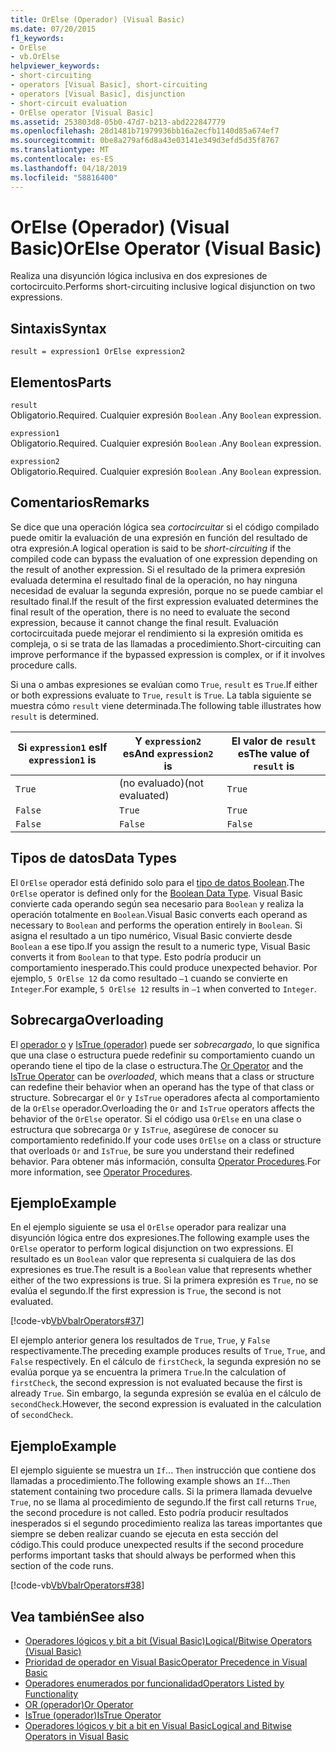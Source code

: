 ```yaml
---
title: OrElse (Operador) (Visual Basic)
ms.date: 07/20/2015
f1_keywords:
- OrElse
- vb.OrElse
helpviewer_keywords:
- short-circuiting
- operators [Visual Basic], short-circuiting
- operators [Visual Basic], disjunction
- short-circuit evaluation
- OrElse operator [Visual Basic]
ms.assetid: 253803d8-05b0-47d7-b213-abd222847779
ms.openlocfilehash: 28d1481b71979936bb16a2ecfb1140d85a674ef7
ms.sourcegitcommit: 0be8a279af6d8a43e03141e349d3efd5d35f8767
ms.translationtype: MT
ms.contentlocale: es-ES
ms.lasthandoff: 04/18/2019
ms.locfileid: "58816400"
---
```

# <a name="orelse-operator-visual-basic"></a><span data-ttu-id="0f86f-102">OrElse (Operador) (Visual Basic)</span><span class="sxs-lookup"><span data-stu-id="0f86f-102">OrElse Operator (Visual Basic)</span></span>
<span data-ttu-id="0f86f-103">Realiza una disyunción lógica inclusiva en dos expresiones de cortocircuito.</span><span class="sxs-lookup"><span data-stu-id="0f86f-103">Performs short-circuiting inclusive logical disjunction on two expressions.</span></span>  
  
## <a name="syntax"></a><span data-ttu-id="0f86f-104">Sintaxis</span><span class="sxs-lookup"><span data-stu-id="0f86f-104">Syntax</span></span>  
  
```  
result = expression1 OrElse expression2  
```  
  
## <a name="parts"></a><span data-ttu-id="0f86f-105">Elementos</span><span class="sxs-lookup"><span data-stu-id="0f86f-105">Parts</span></span>  
 `result`  
 <span data-ttu-id="0f86f-106">Obligatorio.</span><span class="sxs-lookup"><span data-stu-id="0f86f-106">Required.</span></span> <span data-ttu-id="0f86f-107">Cualquier expresión `Boolean` .</span><span class="sxs-lookup"><span data-stu-id="0f86f-107">Any `Boolean` expression.</span></span>  
  
 `expression1`  
 <span data-ttu-id="0f86f-108">Obligatorio.</span><span class="sxs-lookup"><span data-stu-id="0f86f-108">Required.</span></span> <span data-ttu-id="0f86f-109">Cualquier expresión `Boolean` .</span><span class="sxs-lookup"><span data-stu-id="0f86f-109">Any `Boolean` expression.</span></span>  
  
 `expression2`  
 <span data-ttu-id="0f86f-110">Obligatorio.</span><span class="sxs-lookup"><span data-stu-id="0f86f-110">Required.</span></span> <span data-ttu-id="0f86f-111">Cualquier expresión `Boolean` .</span><span class="sxs-lookup"><span data-stu-id="0f86f-111">Any `Boolean` expression.</span></span>  
  
## <a name="remarks"></a><span data-ttu-id="0f86f-112">Comentarios</span><span class="sxs-lookup"><span data-stu-id="0f86f-112">Remarks</span></span>  
 <span data-ttu-id="0f86f-113">Se dice que una operación lógica sea *cortocircuitar* si el código compilado puede omitir la evaluación de una expresión en función del resultado de otra expresión.</span><span class="sxs-lookup"><span data-stu-id="0f86f-113">A logical operation is said to be *short-circuiting* if the compiled code can bypass the evaluation of one expression depending on the result of another expression.</span></span> <span data-ttu-id="0f86f-114">Si el resultado de la primera expresión evaluada determina el resultado final de la operación, no hay ninguna necesidad de evaluar la segunda expresión, porque no se puede cambiar el resultado final.</span><span class="sxs-lookup"><span data-stu-id="0f86f-114">If the result of the first expression evaluated determines the final result of the operation, there is no need to evaluate the second expression, because it cannot change the final result.</span></span> <span data-ttu-id="0f86f-115">Evaluación cortocircuitada puede mejorar el rendimiento si la expresión omitida es compleja, o si se trata de las llamadas a procedimiento.</span><span class="sxs-lookup"><span data-stu-id="0f86f-115">Short-circuiting can improve performance if the bypassed expression is complex, or if it involves procedure calls.</span></span>  
  
 <span data-ttu-id="0f86f-116">Si una o ambas expresiones se evalúan como `True`, `result` es `True`.</span><span class="sxs-lookup"><span data-stu-id="0f86f-116">If either or both expressions evaluate to `True`, `result` is `True`.</span></span> <span data-ttu-id="0f86f-117">La tabla siguiente se muestra cómo `result` viene determinada.</span><span class="sxs-lookup"><span data-stu-id="0f86f-117">The following table illustrates how `result` is determined.</span></span>  
  
|<span data-ttu-id="0f86f-118">Si `expression1` es</span><span class="sxs-lookup"><span data-stu-id="0f86f-118">If `expression1` is</span></span>|<span data-ttu-id="0f86f-119">Y `expression2` es</span><span class="sxs-lookup"><span data-stu-id="0f86f-119">And `expression2` is</span></span>|<span data-ttu-id="0f86f-120">El valor de `result` es</span><span class="sxs-lookup"><span data-stu-id="0f86f-120">The value of `result` is</span></span>|  
|-------------------------|--------------------------|------------------------------|  
|`True`|<span data-ttu-id="0f86f-121">(no evaluado)</span><span class="sxs-lookup"><span data-stu-id="0f86f-121">(not evaluated)</span></span>|`True`|  
|`False`|`True`|`True`|  
|`False`|`False`|`False`|  
  
## <a name="data-types"></a><span data-ttu-id="0f86f-122">Tipos de datos</span><span class="sxs-lookup"><span data-stu-id="0f86f-122">Data Types</span></span>  
 <span data-ttu-id="0f86f-123">El `OrElse` operador está definido solo para el [tipo de datos Boolean](../../../visual-basic/language-reference/data-types/boolean-data-type.md).</span><span class="sxs-lookup"><span data-stu-id="0f86f-123">The `OrElse` operator is defined only for the [Boolean Data Type](../../../visual-basic/language-reference/data-types/boolean-data-type.md).</span></span> <span data-ttu-id="0f86f-124">Visual Basic convierte cada operando según sea necesario para `Boolean` y realiza la operación totalmente en `Boolean`.</span><span class="sxs-lookup"><span data-stu-id="0f86f-124">Visual Basic converts each operand as necessary to `Boolean` and performs the operation entirely in `Boolean`.</span></span> <span data-ttu-id="0f86f-125">Si asigna el resultado a un tipo numérico, Visual Basic convierte desde `Boolean` a ese tipo.</span><span class="sxs-lookup"><span data-stu-id="0f86f-125">If you assign the result to a numeric type, Visual Basic converts it from `Boolean` to that type.</span></span> <span data-ttu-id="0f86f-126">Esto podría producir un comportamiento inesperado.</span><span class="sxs-lookup"><span data-stu-id="0f86f-126">This could produce unexpected behavior.</span></span> <span data-ttu-id="0f86f-127">Por ejemplo, `5 OrElse 12` da como resultado `–1` cuando se convierte en `Integer`.</span><span class="sxs-lookup"><span data-stu-id="0f86f-127">For example, `5 OrElse 12` results in `–1` when converted to `Integer`.</span></span>  
  
## <a name="overloading"></a><span data-ttu-id="0f86f-128">Sobrecarga</span><span class="sxs-lookup"><span data-stu-id="0f86f-128">Overloading</span></span>  
 <span data-ttu-id="0f86f-129">El [operador o](../../../visual-basic/language-reference/operators/or-operator.md) y [IsTrue (operador)](../../../visual-basic/language-reference/operators/istrue-operator.md) puede ser *sobrecargado*, lo que significa que una clase o estructura puede redefinir su comportamiento cuando un operando tiene el tipo de la clase o estructura.</span><span class="sxs-lookup"><span data-stu-id="0f86f-129">The [Or Operator](../../../visual-basic/language-reference/operators/or-operator.md) and the [IsTrue Operator](../../../visual-basic/language-reference/operators/istrue-operator.md) can be *overloaded*, which means that a class or structure can redefine their behavior when an operand has the type of that class or structure.</span></span> <span data-ttu-id="0f86f-130">Sobrecargar el `Or` y `IsTrue` operadores afecta al comportamiento de la `OrElse` operador.</span><span class="sxs-lookup"><span data-stu-id="0f86f-130">Overloading the `Or` and `IsTrue` operators affects the behavior of the `OrElse` operator.</span></span> <span data-ttu-id="0f86f-131">Si el código usa `OrElse` en una clase o estructura que sobrecarga `Or` y `IsTrue`, asegúrese de conocer su comportamiento redefinido.</span><span class="sxs-lookup"><span data-stu-id="0f86f-131">If your code uses `OrElse` on a class or structure that overloads `Or` and `IsTrue`, be sure you understand their redefined behavior.</span></span> <span data-ttu-id="0f86f-132">Para obtener más información, consulta [Operator Procedures](../../../visual-basic/programming-guide/language-features/procedures/operator-procedures.md).</span><span class="sxs-lookup"><span data-stu-id="0f86f-132">For more information, see [Operator Procedures](../../../visual-basic/programming-guide/language-features/procedures/operator-procedures.md).</span></span>  
  
## <a name="example"></a><span data-ttu-id="0f86f-133">Ejemplo</span><span class="sxs-lookup"><span data-stu-id="0f86f-133">Example</span></span>  
 <span data-ttu-id="0f86f-134">En el ejemplo siguiente se usa el `OrElse` operador para realizar una disyunción lógica entre dos expresiones.</span><span class="sxs-lookup"><span data-stu-id="0f86f-134">The following example uses the `OrElse` operator to perform logical disjunction on two expressions.</span></span> <span data-ttu-id="0f86f-135">El resultado es un `Boolean` valor que representa si cualquiera de las dos expresiones es true.</span><span class="sxs-lookup"><span data-stu-id="0f86f-135">The result is a `Boolean` value that represents whether either of the two expressions is true.</span></span> <span data-ttu-id="0f86f-136">Si la primera expresión es `True`, no se evalúa el segundo.</span><span class="sxs-lookup"><span data-stu-id="0f86f-136">If the first expression is `True`, the second is not evaluated.</span></span>  
  
 [!code-vb[VbVbalrOperators#37](~/samples/snippets/visualbasic/VS_Snippets_VBCSharp/VbVbalrOperators/VB/Class1.vb#37)]  
  
 <span data-ttu-id="0f86f-137">El ejemplo anterior genera los resultados de `True`, `True`, y `False` respectivamente.</span><span class="sxs-lookup"><span data-stu-id="0f86f-137">The preceding example produces results of `True`, `True`, and `False` respectively.</span></span> <span data-ttu-id="0f86f-138">En el cálculo de `firstCheck`, la segunda expresión no se evalúa porque ya se encuentra la primera `True`.</span><span class="sxs-lookup"><span data-stu-id="0f86f-138">In the calculation of `firstCheck`, the second expression is not evaluated because the first is already `True`.</span></span> <span data-ttu-id="0f86f-139">Sin embargo, la segunda expresión se evalúa en el cálculo de `secondCheck`.</span><span class="sxs-lookup"><span data-stu-id="0f86f-139">However, the second expression is evaluated in the calculation of `secondCheck`.</span></span>  
  
## <a name="example"></a><span data-ttu-id="0f86f-140">Ejemplo</span><span class="sxs-lookup"><span data-stu-id="0f86f-140">Example</span></span>  
 <span data-ttu-id="0f86f-141">El ejemplo siguiente se muestra un `If`... `Then` instrucción que contiene dos llamadas a procedimiento.</span><span class="sxs-lookup"><span data-stu-id="0f86f-141">The following example shows an `If`...`Then` statement containing two procedure calls.</span></span> <span data-ttu-id="0f86f-142">Si la primera llamada devuelve `True`, no se llama al procedimiento de segundo.</span><span class="sxs-lookup"><span data-stu-id="0f86f-142">If the first call returns `True`, the second procedure is not called.</span></span> <span data-ttu-id="0f86f-143">Esto podría producir resultados inesperados si el segundo procedimiento realiza las tareas importantes que siempre se deben realizar cuando se ejecuta en esta sección del código.</span><span class="sxs-lookup"><span data-stu-id="0f86f-143">This could produce unexpected results if the second procedure performs important tasks that should always be performed when this section of the code runs.</span></span>  
  
 [!code-vb[VbVbalrOperators#38](~/samples/snippets/visualbasic/VS_Snippets_VBCSharp/VbVbalrOperators/VB/Class1.vb#38)]  
  
## <a name="see-also"></a><span data-ttu-id="0f86f-144">Vea también</span><span class="sxs-lookup"><span data-stu-id="0f86f-144">See also</span></span>

- [<span data-ttu-id="0f86f-145">Operadores lógicos y bit a bit (Visual Basic)</span><span class="sxs-lookup"><span data-stu-id="0f86f-145">Logical/Bitwise Operators (Visual Basic)</span></span>](../../../visual-basic/language-reference/operators/logical-bitwise-operators.md)
- [<span data-ttu-id="0f86f-146">Prioridad de operador en Visual Basic</span><span class="sxs-lookup"><span data-stu-id="0f86f-146">Operator Precedence in Visual Basic</span></span>](../../../visual-basic/language-reference/operators/operator-precedence.md)
- [<span data-ttu-id="0f86f-147">Operadores enumerados por funcionalidad</span><span class="sxs-lookup"><span data-stu-id="0f86f-147">Operators Listed by Functionality</span></span>](../../../visual-basic/language-reference/operators/operators-listed-by-functionality.md)
- [<span data-ttu-id="0f86f-148">OR (operador)</span><span class="sxs-lookup"><span data-stu-id="0f86f-148">Or Operator</span></span>](../../../visual-basic/language-reference/operators/or-operator.md)
- [<span data-ttu-id="0f86f-149">IsTrue (operador)</span><span class="sxs-lookup"><span data-stu-id="0f86f-149">IsTrue Operator</span></span>](../../../visual-basic/language-reference/operators/istrue-operator.md)
- [<span data-ttu-id="0f86f-150">Operadores lógicos y bit a bit en Visual Basic</span><span class="sxs-lookup"><span data-stu-id="0f86f-150">Logical and Bitwise Operators in Visual Basic</span></span>](../../../visual-basic/programming-guide/language-features/operators-and-expressions/logical-and-bitwise-operators.md)
